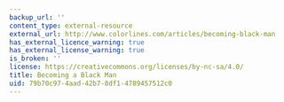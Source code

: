 ```yaml
---
backup_url: ''
content_type: external-resource
external_url: http://www.colorlines.com/articles/becoming-black-man
has_external_licence_warning: true
has_external_license_warning: true
is_broken: ''
license: https://creativecommons.org/licenses/by-nc-sa/4.0/
title: Becoming a Black Man
uid: 79b70c97-4aad-42b7-8df1-4789457512c0
---
```

